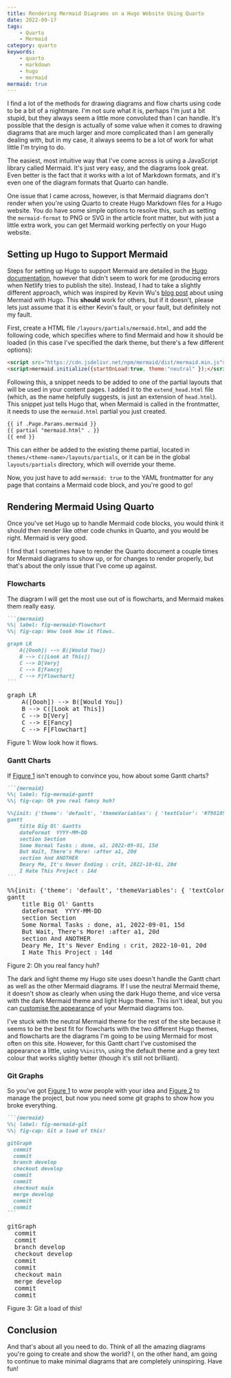 ```yaml
---
title: Rendering Mermaid Diagrams on a Hugo Website Using Quarto
date: 2022-09-17
tags:
    - Quarto
    - Mermaid
category: quarto
keywords:
    - quarto
    - markdown
    - hugo
    - mermaid
mermaid: true
---
```




<script  src="2022-09-17-rendering_mermaid_diagrams_using_quarto_and_hugo_files/libs/quarto-diagram/mermaid.min.js"></script>
<script  src="2022-09-17-rendering_mermaid_diagrams_using_quarto_and_hugo_files/libs/quarto-diagram/mermaid-init.js"></script>
<link  href="2022-09-17-rendering_mermaid_diagrams_using_quarto_and_hugo_files/libs/quarto-diagram/mermaid.css" rel="stylesheet" />

I find a lot of the methods for drawing diagrams and flow charts using code to be a bit of a nightmare. I'm not sure what it is, perhaps I'm just a bit stupid, but they always seem a little more convoluted than I can handle. It's possible that the design is actually of some value when it comes to drawing diagrams that are much larger and more complicated than I am generally dealing with, but in my case, it always seems to be a lot of work for what little I'm trying to do.

The easiest, most intuitive way that I've come across is using a JavaScript library called Mermaid. It's just very easy, and the diagrams look great. Even better is the fact that it works with a lot of Markdown formats, and it's even one of the diagram formats that Quarto can handle.

One issue that I came across, however, is that Mermaid diagrams don't render when you're using Quarto to create Hugo Markdown files for a Hugo website. You do have some simple options to resolve this, such as setting the `mermaid-format` to PNG or SVG in the article front matter, but with just a little extra work, you can get Mermaid working perfectly on your Hugo website.

## Setting up Hugo to Support Mermaid

Steps for setting up Hugo to support Mermaid are detailed in the [Hugo documentation](https://gohugo.io/content-management/diagrams/), however that didn't seem to work for me (producing errors when Netlify tries to publish the site). Instead, I had to take a slightly different approach, which was inspired by Kevin Wu's [blog post](https://kvwu.io/posts/hugo-shortcode/) about using Mermaid with Hugo. This **should** work for others, but if it doesn't, please lets just assume that it is either Kevin's fault, or your fault, but definitely not my fault.

First, create a HTML file `/layours/partials/mermaid.html`, and add the following code, which specifies where to find Mermaid and how it should be loaded (in this case I've specified the dark theme, but there's a few different options):

``` html
<script src="https://cdn.jsdelivr.net/npm/mermaid/dist/mermaid.min.js"></script>
<script>mermaid.initialize({startOnLoad:true, theme:"neutral" });</script>
```

Following this, a snippet needs to be added to one of the partial layouts that will be used in your content pages. I added it to the `extend_head.html` file (which, as the name helpfully suggests, is just an extension of `head.html`). This snippet just tells Hugo that, when Mermaid is called in the frontmatter, it needs to use the `mermaid.html` partial you just created.

``` html
{{ if .Page.Params.mermaid }}
{{ partial "mermaid.html" . }}
{{ end }}
```

This can either be added to the existing theme partial, located in `themes/<theme-name>/layouts/partials`, or it can be in the global `layouts/partials` directory, which will override your theme.

Now, you just have to add `mermaid: true` to the YAML frontmatter for any page that contains a Mermaid code block, and you're good to go!

## Rendering Mermaid Using Quarto

Once you've set Hugo up to handle Mermaid code blocks, you would think it should then render like other code chunks in Quarto, and you would be right. Mermaid is very good.

I find that I sometimes have to render the Quarto document a couple times for Mermaid diagrams to show up, or for changes to render properly, but that's about the only issue that I've come up against.

### Flowcharts

The diagram I will get the most use out of is flowcharts, and Mermaid makes them really easy.

```` markdown
```{mermaid}
%%| label: fig-mermaid-flowchart
%%| fig-cap: Wow look how it flows.

graph LR
    A([Oooh]) --> B([Would You])
    B --> C([Look at This])
    C --> D[Very]
    C --> E[Fancy]
    C --> F[Flowchart]
```
````

<div id="fig-mermaid-flowchart">

<p>
<pre class="mermaid" data-tooltip-selector="#mermaid-tooltip-1">
graph LR
    A([Oooh]) --&gt; B([Would You])
    B --&gt; C([Look at This])
    C --&gt; D[Very]
    C --&gt; E[Fancy]
    C --&gt; F[Flowchart]
</pre>

<div id="mermaid-tooltip-1" class="mermaidTooltip">

</div>

</p>

Figure 1: Wow look how it flows.

</div>

### Gantt Charts

If [Figure 1](#fig-mermaid-flowchart) isn't enough to convince you, how about some Gantt charts?

```` markdown
```{mermaid}
%%| label: fig-mermaid-gantt
%%| fig-cap: Oh you real fancy huh?

%%{init: {'theme': 'default', 'themeVariables': { 'textColor': '#798189'}}}%%
gantt
    title Big Ol' Gantts
    dateFormat  YYYY-MM-DD
    section Section
    Some Normal Tasks : done, a1, 2022-09-01, 15d
    But Wait, There's More! :after a1, 20d
    section And ANOTHER
    Deary Me, It's Never Ending : crit, 2022-10-01, 20d
    I Hate This Project : 14d
```
````

<div id="fig-mermaid-gantt">

<p>
<pre class="mermaid" data-tooltip-selector="#mermaid-tooltip-2">
%%{init: {&#39;theme&#39;: &#39;default&#39;, &#39;themeVariables&#39;: { &#39;textColor&#39;: &#39;#798189&#39;}}}%%
gantt
    title Big Ol&#39; Gantts
    dateFormat  YYYY-MM-DD
    section Section
    Some Normal Tasks : done, a1, 2022-09-01, 15d
    But Wait, There&#39;s More! :after a1, 20d
    section And ANOTHER
    Deary Me, It&#39;s Never Ending : crit, 2022-10-01, 20d
    I Hate This Project : 14d
</pre>

<div id="mermaid-tooltip-2" class="mermaidTooltip">

</div>

</p>

Figure 2: Oh you real fancy huh?

</div>

The dark and light theme my Hugo site uses doesn't handle the Gantt chart as well as the other Mermaid diagrams. If I use the neutral Mermaid theme, it doesn't show as clearly when using the dark Hugo theme, and vice versa with the dark Mermaid theme and light Hugo theme. This isn't ideal, but you can [customise the appearance](https://mermaid-js.github.io/mermaid/#/theming?id=theme-variables-reference-table) of your Mermaid diagrams too.

I've stuck with the neutral Mermaid theme for the rest of the site because it seems to be the best fit for flowcharts with the two different Hugo themes, and flowcharts are the diagrams I'm going to be using Mermaid for most often on this site. However, for this Gantt chart I've customised the appearance a little, using `%%init%%`, using the default theme and a grey text colour that works slightly better (though it's still not brilliant).

### Git Graphs

So you've got [Figure 1](#fig-mermaid-flowchart) to wow people with your idea and [Figure 2](#fig-mermaid-gantt) to manage the project, but now you need some git graphs to show how you broke everything.

```` markdown
```{mermaid}
%%| label: fig-mermaid-git
%%| fig-cap: Git a load of this!

gitGraph
  commit
  commit
  branch develop
  checkout develop
  commit
  commit
  checkout main
  merge develop
  commit
  commit
```
````

<div id="fig-mermaid-git">

<p>
<pre class="mermaid" data-tooltip-selector="#mermaid-tooltip-3">
gitGraph
  commit
  commit
  branch develop
  checkout develop
  commit
  commit
  checkout main
  merge develop
  commit
  commit
</pre>

<div id="mermaid-tooltip-3" class="mermaidTooltip">

</div>

</p>

Figure 3: Git a load of this!

</div>

## Conclusion

And that's about all you need to do. Think of all the amazing diagrams you're going to create and show the world? I, on the other hand, am going to continue to make minimal diagrams that are completely uninspiring. Have fun!
